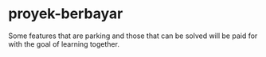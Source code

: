 # proyek-berbayar
Some features that are parking and those that can be solved will be paid for with the goal of learning together.
